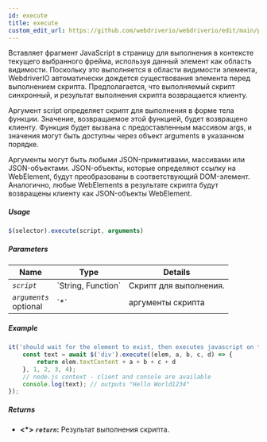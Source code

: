 ```yaml
---
id: execute
title: execute
custom_edit_url: https://github.com/webdriverio/webdriverio/edit/main/packages/webdriverio/src/commands/element/execute.ts
---
```


Вставляет фрагмент JavaScript в страницу для выполнения в контексте текущего выбранного
фрейма, используя данный элемент как область видимости. Поскольку это выполняется в области видимости элемента, WebdriverIO
автоматически дождется существования элемента перед выполнением скрипта.
Предполагается, что выполняемый скрипт синхронный, и результат выполнения скрипта возвращается
клиенту.

Аргумент script определяет скрипт для выполнения в форме тела функции. Значение, возвращаемое
этой функцией, будет возвращено клиенту. Функция будет вызвана с предоставленным массивом args,
и значения могут быть доступны через объект arguments в указанном порядке.

Аргументы могут быть любыми JSON-примитивами, массивами или JSON-объектами. JSON-объекты, которые определяют
ссылку на WebElement, будут преобразованы в соответствующий DOM-элемент. Аналогично, любые WebElements в результате
скрипта будут возвращены клиенту как JSON-объекты WebElement.

##### Usage

```js
$(selector).execute(script, arguments)
```

##### Parameters

<table>
  <thead>
    <tr>
      <th>Name</th><th>Type</th><th>Details</th>
    </tr>
  </thead>
  <tbody>
    <tr>
      <td><code><var>script</var></code></td>
      <td>`String, Function`</td>
      <td>Скрипт для выполнения.</td>
    </tr>
    <tr>
      <td><code><var>arguments</var></code><br /><span className="label labelWarning">optional</span></td>
      <td>`*`</td>
      <td>аргументы скрипта</td>
    </tr>
  </tbody>
</table>

##### Example

```js title="execute.js"
it('should wait for the element to exist, then executes javascript on the page with the element as first argument', async () => {
    const text = await $('div').execute((elem, a, b, c, d) => {
        return elem.textContent + a + b + c + d
    }, 1, 2, 3, 4);
    // node.js context - client and console are available
    console.log(text); // outputs "Hello World1234"
});
```

##### Returns

- **&lt;*&gt;**
            **<code><var>return</var></code>:**              Результат выполнения скрипта.